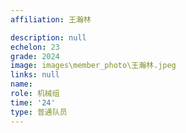 ```yaml
---
affiliation: 王瀚林

description: null
echelon: 23
grade: 2024
image: images\member_photo\王瀚林.jpeg
links: null
name: 
role: 机械组
time: '24'
type: 普通队员
---
```

